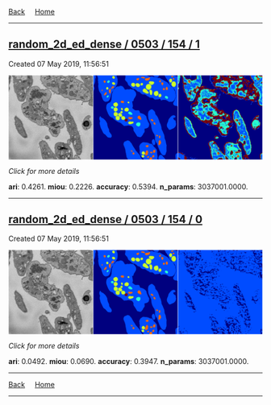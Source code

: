 
[Back](..)&nbsp;&nbsp;&nbsp;&nbsp;&nbsp;[Home](https://leapmanlab.github.io/snapshots)

---

<div class="summary"><a href="1"><h2>random_2d_ed_dense / 0503 / 154 / 1</h2></a><p>Created 07 May 2019, 11:56:51
</p><a href="1"><img src="1/media/summary.png" align="center"></a><p>
<i>Click for more details</i>
</p></div>

**ari**: 0.4261. **miou**: 0.2226. **accuracy**: 0.5394. **n_params**: 3037001.0000. 

---

<div class="summary"><a href="0"><h2>random_2d_ed_dense / 0503 / 154 / 0</h2></a><p>Created 07 May 2019, 11:56:51
</p><a href="0"><img src="0/media/summary.png" align="center"></a><p>
<i>Click for more details</i>
</p></div>

**ari**: 0.0492. **miou**: 0.0690. **accuracy**: 0.3947. **n_params**: 3037001.0000. 

---

[Back](..)&nbsp;&nbsp;&nbsp;&nbsp;&nbsp;[Home](https://leapmanlab.github.io/snapshots)

---